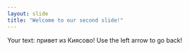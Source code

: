 ```yaml
---
layout: slide
title: "Welcome to our second slide!"
---
```

Your text: привет из Киясово!
Use the left arrow to go back!
